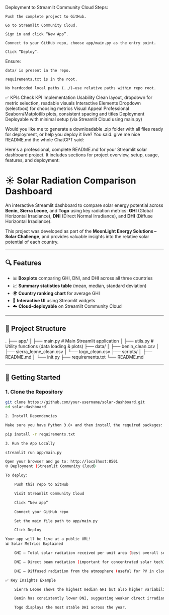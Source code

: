  Deployment to Streamlit Community Cloud
Steps:

    Push the complete project to GitHub.

    Go to Streamlit Community Cloud.

    Sign in and click “New App”.

    Connect to your GitHub repo, choose app/main.py as the entry point.

    Click “Deploy”.

Ensure:

    data/ is present in the repo.

    requirements.txt is in the root.

    No hardcoded local paths (../)—use relative paths within repo root.

✅ KPIs Check
KPI	Implementation
Usability	Clean layout, dropdown for metric selection, readable visuals
Interactive Elements	Dropdown (selectbox) for choosing metrics
Visual Appeal	Professional Seaborn/Matplotlib plots, consistent spacing and titles
Deployment	Deployable with minimal setup (via Streamlit Cloud using main.py)

Would you like me to generate a downloadable .zip folder with all files ready for deployment, or help you deploy it live?
You said:
give me nice README.md the whole 
ChatGPT said:

Here's a professional, complete README.md for your Streamlit solar dashboard project. It includes sections for project overview, setup, usage, features, and deployment:

# ☀️ Solar Radiation Comparison Dashboard

An interactive Streamlit dashboard to compare solar energy potential across **Benin**, **Sierra Leone**, and **Togo** using key radiation metrics: **GHI** (Global Horizontal Irradiance), **DNI** (Direct Normal Irradiance), and **DHI** (Diffuse Horizontal Irradiance).

This project was developed as part of the **MoonLight Energy Solutions – Solar Challenge**, and provides valuable insights into the relative solar potential of each country.

---

## 🔍 Features

- 📊 **Boxplots** comparing GHI, DNI, and DHI across all three countries
- 📈 **Summary statistics table** (mean, median, standard deviation)
- 🌍 **Country ranking chart** for average GHI
- 🧠 **Interactive UI** using Streamlit widgets
- ☁️ **Cloud-deployable** on Streamlit Community Cloud

---

## 📁 Project Structure

.
├── app/
│ ├── main.py # Main Streamlit application
│ ├── utils.py # Utility functions (data loading & plots)
├── data/
│ ├── benin_clean.csv
│ ├── sierra_leone_clean.csv
│ └── togo_clean.csv
├── scripts/
│ ├── README.md
│ └── init.py
├── requirements.txt
└── README.md


---

## 🚀 Getting Started

### 1. Clone the Repository
```bash
git clone https://github.com/your-username/solar-dashboard.git
cd solar-dashboard

2. Install Dependencies

Make sure you have Python 3.8+ and then install the required packages:

pip install -r requirements.txt

3. Run the App Locally

streamlit run app/main.py

Open your browser and go to: http://localhost:8501
🌐 Deployment (Streamlit Community Cloud)

To deploy:

    Push this repo to GitHub

    Visit Streamlit Community Cloud

    Click “New app”

    Connect your GitHub repo

    Set the main file path to app/main.py

    Click Deploy

Your app will be live at a public URL!
📊 Solar Metrics Explained

    GHI – Total solar radiation received per unit area (best overall solar potential indicator)

    DNI – Direct beam radiation (important for concentrated solar tech)

    DHI – Diffused radiation from the atmosphere (useful for PV in cloudy areas)

✅ Key Insights Example

    Sierra Leone shows the highest median GHI but also higher variability.

    Benin has consistently lower DNI, suggesting weaker direct irradiance.

    Togo displays the most stable DHI across the year.

